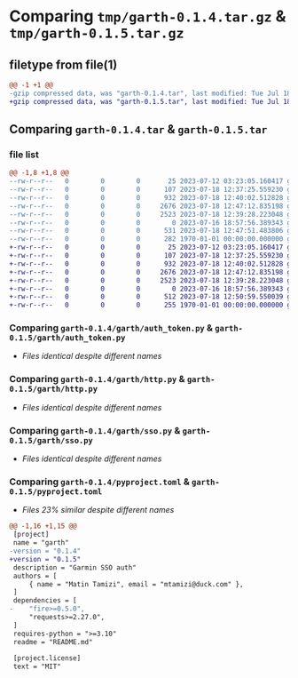 # Comparing `tmp/garth-0.1.4.tar.gz` & `tmp/garth-0.1.5.tar.gz`

## filetype from file(1)

```diff
@@ -1 +1 @@
-gzip compressed data, was "garth-0.1.4.tar", last modified: Tue Jul 18 12:47:51 2023, max compression
+gzip compressed data, was "garth-0.1.5.tar", last modified: Tue Jul 18 12:50:59 2023, max compression
```

## Comparing `garth-0.1.4.tar` & `garth-0.1.5.tar`

### file list

```diff
@@ -1,8 +1,8 @@
--rw-r--r--   0        0        0       25 2023-07-12 03:23:05.160417 garth-0.1.4/README.md
--rw-r--r--   0        0        0      107 2023-07-18 12:37:25.559230 garth-0.1.4/garth/__init__.py
--rw-r--r--   0        0        0      932 2023-07-18 12:40:02.512828 garth-0.1.4/garth/auth_token.py
--rw-r--r--   0        0        0     2676 2023-07-18 12:47:12.835198 garth-0.1.4/garth/http.py
--rw-r--r--   0        0        0     2523 2023-07-18 12:39:28.223048 garth-0.1.4/garth/sso.py
--rw-r--r--   0        0        0        0 2023-07-16 18:57:56.389343 garth-0.1.4/garth/version.py
--rw-r--r--   0        0        0      531 2023-07-18 12:47:51.483806 garth-0.1.4/pyproject.toml
--rw-r--r--   0        0        0      282 1970-01-01 00:00:00.000000 garth-0.1.4/PKG-INFO
+-rw-r--r--   0        0        0       25 2023-07-12 03:23:05.160417 garth-0.1.5/README.md
+-rw-r--r--   0        0        0      107 2023-07-18 12:37:25.559230 garth-0.1.5/garth/__init__.py
+-rw-r--r--   0        0        0      932 2023-07-18 12:40:02.512828 garth-0.1.5/garth/auth_token.py
+-rw-r--r--   0        0        0     2676 2023-07-18 12:47:12.835198 garth-0.1.5/garth/http.py
+-rw-r--r--   0        0        0     2523 2023-07-18 12:39:28.223048 garth-0.1.5/garth/sso.py
+-rw-r--r--   0        0        0        0 2023-07-16 18:57:56.389343 garth-0.1.5/garth/version.py
+-rw-r--r--   0        0        0      512 2023-07-18 12:50:59.550039 garth-0.1.5/pyproject.toml
+-rw-r--r--   0        0        0      255 1970-01-01 00:00:00.000000 garth-0.1.5/PKG-INFO
```

### Comparing `garth-0.1.4/garth/auth_token.py` & `garth-0.1.5/garth/auth_token.py`

 * *Files identical despite different names*

### Comparing `garth-0.1.4/garth/http.py` & `garth-0.1.5/garth/http.py`

 * *Files identical despite different names*

### Comparing `garth-0.1.4/garth/sso.py` & `garth-0.1.5/garth/sso.py`

 * *Files identical despite different names*

### Comparing `garth-0.1.4/pyproject.toml` & `garth-0.1.5/pyproject.toml`

 * *Files 23% similar despite different names*

```diff
@@ -1,16 +1,15 @@
 [project]
 name = "garth"
-version = "0.1.4"
+version = "0.1.5"
 description = "Garmin SSO auth"
 authors = [
     { name = "Matin Tamizi", email = "mtamizi@duck.com" },
 ]
 dependencies = [
-    "fire>=0.5.0",
     "requests>=2.27.0",
 ]
 requires-python = ">=3.10"
 readme = "README.md"
 
 [project.license]
 text = "MIT"
```

